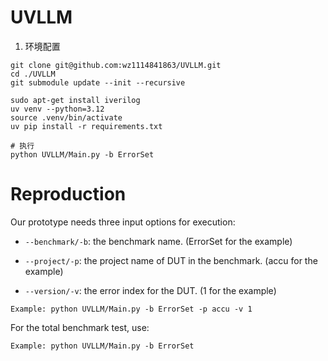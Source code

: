 # UVLLM
1. 环境配置
```
git clone git@github.com:wz1114841863/UVLLM.git
cd ./UVLLM
git submodule update --init --recursive

sudo apt-get install iverilog
uv venv --python=3.12
source .venv/bin/activate
uv pip install -r requirements.txt

# 执行
python UVLLM/Main.py -b ErrorSet
```

# Reproduction
Our prototype needs three input options for execution:

* `--benchmark/-b`: the benchmark name. (ErrorSet for the example)

* `--project/-p`: the project name of DUT in the benchmark. (accu for the example)

* `--version/-v`: the error index for the DUT. (1 for the example)

```
Example: python UVLLM/Main.py -b ErrorSet -p accu -v 1
```

For the total benchmark test, use:

```
Example: python UVLLM/Main.py -b ErrorSet
```
